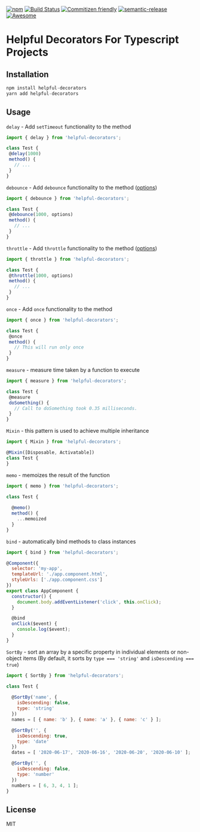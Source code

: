 [![npm](https://img.shields.io/npm/dt/helpful-decorators.svg)]()
[![Build Status](https://travis-ci.org/NetanelBasal/helpful-decorators.svg?branch=master)](https://travis-ci.org/NetanelBasal/helpful-decorators)
[![Commitizen friendly](https://img.shields.io/badge/commitizen-friendly-brightgreen.svg)](http://commitizen.github.io/cz-cli/)
[![semantic-release](https://img.shields.io/badge/%20%20%F0%9F%93%A6%F0%9F%9A%80-semantic--release-e10079.svg?style=flat-square)](https://github.com/semantic-release/semantic-release)
[![Awesome](https://cdn.rawgit.com/sindresorhus/awesome/d7305f38d29fed78fa85652e3a63e154dd8e8829/media/badge.svg)](https://github.com/sindresorhus/awesome)

# Helpful Decorators For Typescript Projects

## Installation
```js
npm install helpful-decorators
yarn add helpful-decorators
```

## Usage
`delay` - Add `setTimeout` functionality to the method

```js
import { delay } from 'helpful-decorators';

class Test {
 @delay(1000)
 method() {
   // ...
 }
}
```

`debounce` - Add `debounce` functionality to the method ([options](https://lodash.com/docs/4.17.4#debounce))

```js
import { debounce } from 'helpful-decorators';

class Test {
 @debounce(1000, options)
 method() {
   // ...
 }
}
```

`throttle` - Add `throttle` functionality to the method ([options](https://lodash.com/docs/4.17.4#throttle))
```js
import { throttle } from 'helpful-decorators';

class Test {
 @throttle(1000, options)
 method() {
   // ...
 }
}
```

`once` - Add `once` functionality to the method
```js
import { once } from 'helpful-decorators';

class Test {
 @once
 method() {
   // This will run only once
 }
}
```

`measure` - measure time taken by a function to execute
```js
import { measure } from 'helpful-decorators';

class Test {
 @measure
 doSomething() {
   // Call to doSomething took 0.35 milliseconds.
 }
}
```

`Mixin` - this pattern is used to achieve multiple inheritance
```js
import { Mixin } from 'helpful-decorators';

@Mixin([Disposable, Activatable])
class Test {
}
```

`memo` - memoizes the result of the function
```js
import { memo } from 'helpful-decorators';

class Test {
 
  @memo()
  method() {
    ...memoized
  }
}
```

`bind` - automatically bind methods to class instances
```js
import { bind } from 'helpful-decorators';

@Component({
  selector: 'my-app',
  templateUrl: './app.component.html',
  styleUrls: ['./app.component.css']
})
export class AppComponent {
  constructor() {
    document.body.addEventListener('click', this.onClick);
  }

  @bind
  onClick($event) {
    console.log($event);
  }
}
```

`SortBy` - sort an array by a specific property in individual elements or non-object items (By default, it sorts by `type === 'string'` and `isDescending === true`)
```js
import { SortBy } from 'helpful-decorators';

class Test {
  
  @SortBy('name', {
    isDescending: false,
    type: 'string'
  })
  names = [ { name: 'b' }, { name: 'a' }, { name: 'c' } ];

  @SortBy('', {
    isDescending: true,
    type: 'date'
  })
  dates = [ '2020-06-17', '2020-06-16', '2020-06-20', '2020-06-10' ];

  @SortBy('', {
    isDescending: false,
    type: 'number'
  })
  numbers = [ 6, 3, 4, 1 ];
}
```
 
License
----

MIT
